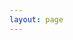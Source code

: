 ```yaml
---
layout: page
---
```

<script setup>
import {
  VPTeamPage,
  VPTeamPageTitle,
  VPTeamMembers
} from 'vitepress/theme'

const members = [
  {
    avatar: 'https://www.github.com/Neboer.png',
    name: 'Neboer',
    title: 'Creator',
    links: [
      { icon: 'github', link: 'https://github.com/Neboer' }
    ]
  }
]
</script>

<VPTeamPage>
  <VPTeamPageTitle>
    <template #title>
      UntilSoftware
    </template>
    <template #lead>
      <div>NerChat!由UntilSoftware团队开发、维护。</div>
      <div>以下是我们的全部成员。</div>
    </template>
  </VPTeamPageTitle>
  <VPTeamMembers
    :members="members"
  />
</VPTeamPage>